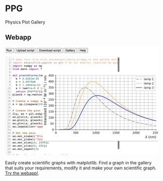 # PPG
Physics Plot Gallery

## Webapp

<a href="https://jeroenvantilburg.nl/ppg"><img src="/screenshot.png" alt="Webapp screenshot" width="500"/></img></a>

Easily create scientific graphs with matplotlib. Find a graph in the gallery that suits your requirements, modify it and make your own scientific graph.
[Try the webapp!](https://jeroenvantilburg.nl/ppg). 
